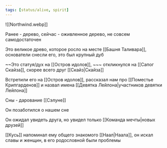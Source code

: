 ```yaml
---
tags: [status/alive, spirit]
---
```


![[Northwind.webp]]

Ранее - дерево, сейчас - оживленное дерево, не совсем самодостаточен

Это великое древо, которое росло на месте [[Башня Таливара]], основатели снесли его, это был крупный дуб

~~Это статуя/дух на [[Остров идолов]], ~~~ откликнулся на [[Сапог Скайза]], скорее всего друг [[Скайз|Скайза]]

Встретили его на [[Остров идолов]], рассказал нам про [[Поместье Крипгарденов]] и назвал имена [[Девятка Лейлона|участников девятки Лейлона]]

Сны - дарование [[Сэлуне]]

Он позаботился о нашем сне

Он ожидал увидеть друга, но увидел только [[Команда мечты|новых друзей]]

[[Кусь]] напоминал ему общего знакомого [[Наал|Наала]], он искал славы и женщин, в его родословной были проблемы
